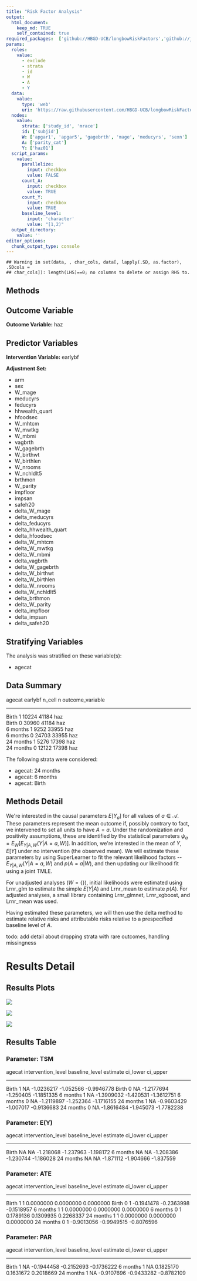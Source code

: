 ```yaml
---
title: "Risk Factor Analysis"
output: 
  html_document:
    keep_md: TRUE
    self_contained: true
required_packages:  ['github://HBGD-UCB/longbowRiskFactors','github://jeremyrcoyle/skimr@vector_types', 'github://tlverse/delayed']
params:
  roles:
    value:
      - exclude
      - strata
      - id
      - W
      - A
      - Y
  data: 
    value: 
      type: 'web'
      uri: 'https://raw.githubusercontent.com/HBGD-UCB/longbowRiskFactors/master/inst/sample_data/birthwt_data.rdata'
  nodes:
    value:
      strata: ['study_id', 'mrace']
      id: ['subjid']
      W: ['apgar1', 'apgar5', 'gagebrth', 'mage', 'meducyrs', 'sexn']
      A: ['parity_cat']
      Y: ['haz01']
  script_params:
    value:
      parallelize:
        input: checkbox
        value: FALSE
      count_A:
        input: checkbox
        value: TRUE
      count_Y:
        input: checkbox
        value: TRUE        
      baseline_level:
        input: 'character'
        value: "[1,2)"
  output_directory:
    value: ''
editor_options: 
  chunk_output_type: console
---
```







```
## Warning in set(data, , char_cols, data[, lapply(.SD, as.factor), .SDcols =
## char_cols]): length(LHS)==0; no columns to delete or assign RHS to.
```

## Methods
## Outcome Variable

**Outcome Variable:** haz

## Predictor Variables

**Intervention Variable:** earlybf

**Adjustment Set:**

* arm
* sex
* W_mage
* meducyrs
* feducyrs
* hhwealth_quart
* hfoodsec
* W_mhtcm
* W_mwtkg
* W_mbmi
* vagbrth
* W_gagebrth
* W_birthwt
* W_birthlen
* W_nrooms
* W_nchldlt5
* brthmon
* W_parity
* impfloor
* impsan
* safeh20
* delta_W_mage
* delta_meducyrs
* delta_feducyrs
* delta_hhwealth_quart
* delta_hfoodsec
* delta_W_mhtcm
* delta_W_mwtkg
* delta_W_mbmi
* delta_vagbrth
* delta_W_gagebrth
* delta_W_birthwt
* delta_W_birthlen
* delta_W_nrooms
* delta_W_nchldlt5
* delta_brthmon
* delta_W_parity
* delta_impfloor
* delta_impsan
* delta_safeh20

## Stratifying Variables

The analysis was stratified on these variable(s):

* agecat

## Data Summary

agecat      earlybf    n_cell       n  outcome_variable 
----------  --------  -------  ------  -----------------
Birth       1           10224   41184  haz              
Birth       0           30960   41184  haz              
6 months    1            9252   33955  haz              
6 months    0           24703   33955  haz              
24 months   1            5276   17398  haz              
24 months   0           12122   17398  haz              


The following strata were considered:

* agecat: 24 months
* agecat: 6 months
* agecat: Birth



## Methods Detail

We're interested in the causal parameters $E[Y_a]$ for all values of $a \in \mathcal{A}$. These parameters represent the mean outcome if, possibly contrary to fact, we intervened to set all units to have $A=a$. Under the randomization and positivity assumptions, these are identified by the statistical parameters $\psi_a=E_W[E_{Y|A,W}(Y|A=a,W)]$.  In addition, we're interested in the mean of $Y$, $E[Y]$ under no intervention (the observed mean). We will estimate these parameters by using SuperLearner to fit the relevant likelihood factors -- $E_{Y|A,W}(Y|A=a,W)$ and $p(A=a|W)$, and then updating our likelihood fit using a joint TMLE.

For unadjusted analyses ($W=\{\}$), initial likelihoods were estimated using Lrnr_glm to estimate the simple $E(Y|A)$ and Lrnr_mean to estimate $p(A)$. For adjusted analyses, a small library containing Lrnr_glmnet, Lrnr_xgboost, and Lrnr_mean was used.

Having estimated these parameters, we will then use the delta method to estimate relative risks and attributable risks relative to a prespecified baseline level of $A$.

todo: add detail about dropping strata with rare outcomes, handling missingness







# Results Detail

## Results Plots
![](/tmp/7483248d-5e62-4a77-851d-b19964144e22/7c1f64b3-dc9b-4f98-ac12-0a7678cc7642/REPORT_files/figure-html/plot_tsm-1.png)<!-- -->



![](/tmp/7483248d-5e62-4a77-851d-b19964144e22/7c1f64b3-dc9b-4f98-ac12-0a7678cc7642/REPORT_files/figure-html/plot_ate-1.png)<!-- -->



![](/tmp/7483248d-5e62-4a77-851d-b19964144e22/7c1f64b3-dc9b-4f98-ac12-0a7678cc7642/REPORT_files/figure-html/plot_par-1.png)<!-- -->

## Results Table

### Parameter: TSM


agecat      intervention_level   baseline_level      estimate    ci_lower     ci_upper
----------  -------------------  ---------------  -----------  ----------  -----------
Birth       1                    NA                -1.0236217   -1.052566   -0.9946778
Birth       0                    NA                -1.2177694   -1.250405   -1.1851335
6 months    1                    NA                -1.3909032   -1.420531   -1.3612751
6 months    0                    NA                -1.2119897   -1.252364   -1.1716155
24 months   1                    NA                -0.9603429   -1.007017   -0.9136683
24 months   0                    NA                -1.8616484   -1.945073   -1.7782238


### Parameter: E(Y)


agecat      intervention_level   baseline_level     estimate    ci_lower    ci_upper
----------  -------------------  ---------------  ----------  ----------  ----------
Birth       NA                   NA                -1.218068   -1.237963   -1.198172
6 months    NA                   NA                -1.208386   -1.230744   -1.186028
24 months   NA                   NA                -1.871112   -1.904666   -1.837559


### Parameter: ATE


agecat      intervention_level   baseline_level      estimate     ci_lower     ci_upper
----------  -------------------  ---------------  -----------  -----------  -----------
Birth       1                    1                  0.0000000    0.0000000    0.0000000
Birth       0                    1                 -0.1941478   -0.2363998   -0.1518957
6 months    1                    1                  0.0000000    0.0000000    0.0000000
6 months    0                    1                  0.1789136    0.1309935    0.2268337
24 months   1                    1                  0.0000000    0.0000000    0.0000000
24 months   0                    1                 -0.9013056   -0.9949515   -0.8076596


### Parameter: PAR


agecat      intervention_level   baseline_level      estimate     ci_lower     ci_upper
----------  -------------------  ---------------  -----------  -----------  -----------
Birth       1                    NA                -0.1944458   -0.2152693   -0.1736222
6 months    1                    NA                 0.1825170    0.1631672    0.2018669
24 months   1                    NA                -0.9107696   -0.9433282   -0.8782109
